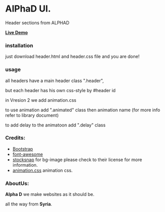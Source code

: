 # AlPhaD UI. 

Header sections from ALPHAD

[**Live Demo**](https://alphadsy.github.io/alpha-ui/sections/header/header.html)
 
### installation 
just download header.html and header.css file and you are done!  

### usage
all headers have a main header class ".header",

but each header has his own css-style by #header id

in Vresion 2 we add animation.css    

to use animation add ".animated" class then animation name (for more info refer to library document)   

to add delay to the animatoon add ".delay" class

### Credits:
- [Bootstrap](https://getbootstrap.com)  
- [font-awesome](https://http://fontawesome.io)  
- [stocksnap](http://stocksnap.io/) for bg-image please check to their license for more information.
- [animation.css](https://daneden.github.io/animate.css/) animation css.

### AboutUs:
**Alpha D** we make websites as it should be.

all the way from **Syria**.

